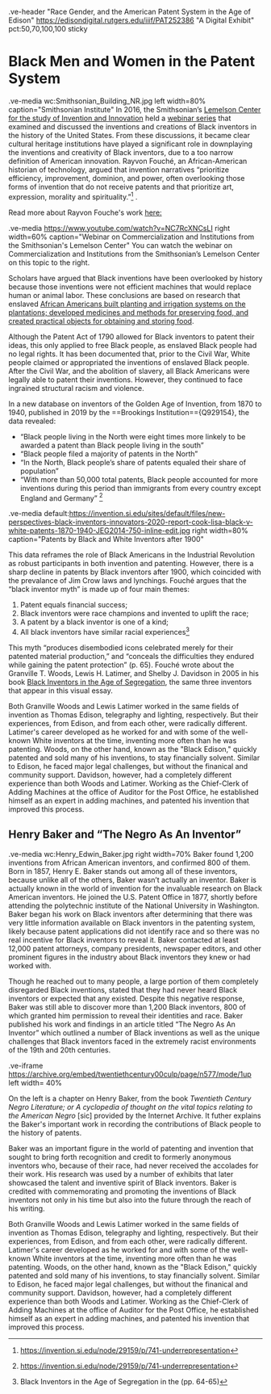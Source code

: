.ve-header "Race Gender, and the American Patent System in the Age of Edison" https://edisondigital.rutgers.edu/iiif/PAT252386 "A Digital Exhibit" pct:50,70,100,100 sticky 

# Black Men and Women in the Patent System

.ve-media wc:Smithsonian_Building_NR.jpg left width=80% caption="Smithsonian Institute"
In 2016, the Smithsonian’s [Lemelson Center for the study of Invention and Innovation](https://invention.si.edu/) held a [webinar series](https://invention.si.edu/black-inventors-and-innovators-new-perspectives) that examined and discussed the inventions and creations of Black inventors in the history of the United States. From these discussions, it became clear cultural heritage institutions have played a significant role in downplaying the inventions and creativity of Black inventors, due to a too narrow definition of American innovation. Rayvon Fouché, an African-American historian of technology, argued that invention narratives “prioritize efficiency, improvement, dominion, and power, often overlooking those forms of invention that do not receive patents and that prioritize art, expression, morality and spirituality.”[^1] . 

Read more about Rayvon Fouche's work [here:](https://www.rayvonfouche.com/)

.ve-media https://www.youtube.com/watch?v=NC7RcXNCsLI right width=60% caption="Webinar on Commercialization and Institutions from the Smithsonian's Lemelson Center"
You can watch the webinar on Commercialization and Institutions from the Smithsonian’s Lemelson Center on this topic to the right. 

Scholars have argued that Black inventions have been overlooked by history because those inventions were not efficient machines that would replace human or animal labor. These conclusions are based on research that enslaved [African Americans built planting and irrigation systems on the plantations; developed medicines and methods for preserving food, and created practical objects for obtaining and storing food](https://invention.si.edu/node/29159/p/740-brief-history). 

Although the Patent Act of 1790 allowed for Black inventors to patent their ideas, this only applied to free Black people, as enslaved Black people had no legal rights. It has been documented that, prior to the Civil War, White people claimed or appropriated the inventions of enslaved Black people. After the Civil War, and the abolition of slavery, all Black Americans were legally able to patent their inventions. However, they continued to face ingrained structural racism and violence.

In a new database on inventors of the Golden Age of Invention, from 1870 to 1940, published in 2019 by the ==Brookings Institution=={Q929154}, the data revealed:

- “Black people living in the North were eight times more linkely to be awarded a patent than Black people living in the south” 
- “Black people filed a majority of patents in the North”
- “In the North, Black people’s share of patents equaled their share of population”
- “With more than 50,000 total patents, Black people accounted for more inventions during this period than immigrants from every country except England and Germany” [^1]

.ve-media default:https://invention.si.edu/sites/default/files/new-perspectives-black-inventors-innovators-2020-report-cook-lisa-black-v-white-patents-1870-1940-JEG2014-750-inline-edit.jpg right width=80% caption="Patents by Black and White Inventors after 1900"

This data reframes the role of Black Americans in the Industrial Revolution as robust participants in both invention and patenting. However, there is a sharp decline in patents by Black inventors after 1900, which coincided with the prevalance of Jim Crow laws and lynchings.  Fouché argues that the “black inventor myth” is made up of four main themes: 
1. Patent equals financial success;
2. Black inventors were race champions and invented to uplift the race; 
3. A patent by a black inventor is one of a kind; 
4. All black inventors have similar racial experiences[^3]


This myth “produces disembodied icons celebrated merely for their patented material production,” and “conceals the difficulties they endured while gaining the patent protection” (p. 65). Fouché wrote about the Granville T. Woods, Lewis H. Latimer, and Shelby J. Davidson in 2005 in his book [Black Inventors in the Age of Segregation](https://www.google.com/books/edition/Race_After_the_Internet/aOiSAgAAQBAJ?hl=en&gbpv=1&pg=PA61&printsec=frontcover), the same three inventors that appear in this visual essay. 

Both Granville Woods and Lewis Latimer worked in the same fields of invention as Thomas Edison, telegraphy and lighting, respectively. But their experiences, from Edison, and from each other, were radically different. Latimer's career developed as he worked for and with some of the well-known White inventors at the time, inventing more often than he was patenting. Woods, on the other hand, known as the "Black Edison," quickly patented and sold many of his inventions, to stay financially solvent. Similar to Edison, he faced major legal challenges, but without the finanical and community support.  Davidson, however, had a completely different experience than both Woods and Latimer. Working as the Chief-Clerk of Adding Machines at the office of Auditor for the Post Office, he established himself as an expert in adding machines, and patented his invention that improved this process. 

## Henry Baker and “The Negro As An Inventor”

.ve-media wc:Henry_Edwin_Baker.jpg  right width=70%
 Baker found 1,200 inventions from African American inventors, and confirmed 800 of them. Born in 1857, Henry E. Baker stands out among all of these inventors, because unlike all of the others, Baker wasn’t actually an inventor. Baker is actually known in the world of invention for the invaluable research on Black American inventors. He joined the U.S. Patent Office in 1877, shortly before attending the polytechnic institute of the National University in Washington. Baker began his work on Black inventors after determining that there was very little information available on Black inventors in the patenting system, likely because patent applications did not identify race and so there was no real incentive for Black inventors to reveal it. Baker contacted at least 12,000 patent attorneys, company presidents, newspaper editors, and other prominent figures in the industry about Black inventors they knew or had worked with.
 
Though he reached out to many people, a large portion of them completely disregarded Black inventions, stated that they had never heard Black inventors or expected that any existed. Despite this negative response, Baker was still able to discover more than 1,200 Black inventors, 800 of which granted him permission to reveal their identities and race. Baker published his work and findings in an article titled “The Negro As An Inventor” which outlined a number of Black inventions as well as the unique challenges that Black inventors faced in the extremely racist environments of the 19th and 20th centuries. 

.ve-iframe https://archive.org/embed/twentiethcentury00culp/page/n577/mode/1up  left width= 40%

On the left is a chapter on Henry Baker, from the book *Twentieth Century Negro Literature; or A cyclopedia of thought on the vital topics relating to the American Negro* [sic] provided by the Internet Archive. It futher explains the Baker's important work in recording the contributions of Black people to the history of patents. 

Baker was an important figure in the world of patenting and invention that sought to bring forth recognition and credit to formerly anonymous inventors who, because of their race, had never received the accolades for their work. His research was used by a number of exhibits that later showcased the talent and inventive spirit of Black inventors. Baker is credited with commemorating and promoting the inventions of Black inventors not only in his time but also into the future through the reach of his writing.

Both Granville Woods and Lewis Latimer worked in the same fields of invention as Thomas Edison, telegraphy and lighting, respectively. But their experiences, from Edison, and from each other, were radically different. Latimer's career developed as he worked for and with some of the well-known White inventors at the time, inventing more often than he was patenting. Woods, on the other hand, known as the "Black Edison," quickly patented and sold many of his inventions, to stay financially solvent. Similar to Edison, he faced major legal challenges, but without the finanical and community support.  Davidson, however, had a completely different experience than both Woods and Latimer. Working as the Chief-Clerk of Adding Machines at the office of Auditor for the Post Office, he established himself as an expert in adding machines, and patented his invention that improved this process. 


[^1]:https://invention.si.edu/node/29159/p/741-underrepresentation
[^2]:https://www.brookings.edu/articles/the-black-innovators-who-elevated-the-united-states-reassessing-the-golden-age-of-invention/
[^3]:Black Inventors in the Age of Segregation in the (pp. 64-65)
[^4]:Black Inventors in the Age of Segregation in the (p. 65)
